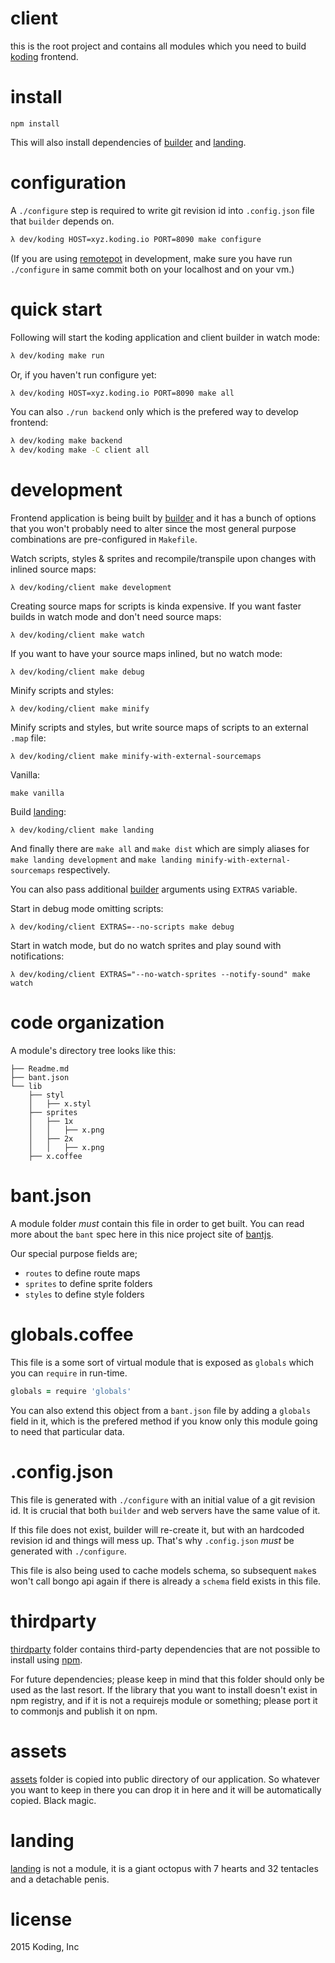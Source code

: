 # client

this is the root project and contains all modules which you need to build [koding](http://koding.com) frontend.

# install

```
npm install
```

This will also install dependencies of [builder](./builder) and [landing](./landing).

# configuration

A `./configure` step is required to write git revision id into `.config.json` file that `builder` depends on.

```sh
λ dev/koding HOST=xyz.koding.io PORT=8090 make configure
```

(If you are using [remotepot](https://github.com/koding/tools/tree/master/remotepot) in development, make sure you have run `./configure` in same commit both on your localhost and on your vm.)

# quick start

Following will start the koding application and client builder in watch mode:

```sh
λ dev/koding make run
```

Or, if you haven't run configure yet:

```sh
λ dev/koding HOST=xyz.koding.io PORT=8090 make all
```

You can also `./run backend` only which is the prefered way to develop frontend:

```sh
λ dev/koding make backend
λ dev/koding make -C client all
```

# development

Frontend application is being built by [builder](./builder) and it has a bunch of options that you won't probably need to alter since the most general purpose combinations are pre-configured in `Makefile`.

Watch scripts, styles & sprites and recompile/transpile upon changes with inlined source maps:

```
λ dev/koding/client make development
```

Creating source maps for scripts is kinda expensive. If you want faster builds in watch mode and don't need source maps:

```
λ dev/koding/client make watch
```

If you want to have your source maps inlined, but no watch mode:

```
λ dev/koding/client make debug
```

Minify scripts and styles:

```
λ dev/koding/client make minify
```

Minify scripts and styles, but write source maps of scripts to an external `.map` file:

```
λ dev/koding/client make minify-with-external-sourcemaps
```

Vanilla:

```
make vanilla
```

Build [landing](./landing):

```
λ dev/koding/client make landing
```

And finally there are `make all` and `make dist` which are simply aliases for `make landing development` and `make landing minify-with-external-sourcemaps` respectively.

You can also pass additional [builder](./builder) arguments using `EXTRAS` variable.

Start in debug mode omitting scripts:

```
λ dev/koding/client EXTRAS=--no-scripts make debug
```

Start in watch mode, but do no watch sprites and play sound with notifications:

```
λ dev/koding/client EXTRAS="--no-watch-sprites --notify-sound" make watch
```

# code organization

A module's directory tree looks like this:

```
├── Readme.md
├── bant.json
└── lib
    ├── styl
    │   ├── x.styl
    ├── sprites
    │   ├── 1x
    │   │   ├── x.png
    │   ├── 2x
    │   │   ├── x.png
    ├── x.coffee
```

# bant.json

A module folder _must_ contain this file in order to get built. You can read more about the `bant` spec here in this nice project site of [bantjs](https://github.com/bantjs).

Our special purpose fields are;

* `routes` to define route maps
* `sprites` to define sprite folders
* `styles` to define style folders

# globals.coffee

This file is a some sort of virtual module that is exposed as `globals` which you can `require` in run-time.

```coffee
globals = require 'globals'
```

You can also extend this object from a `bant.json` file by adding a `globals` field in it, which is the prefered method if you know only this module going to need that particular data.

# .config.json

This file is generated with `./configure` with an initial value of a git revision id. It is crucial that both `builder` and web servers have the same value of it.

If this file does not exist, builder will re-create it, but with an hardcoded revision id and things will mess up. That's why `.config.json` _must_ be generated with `./configure`.

This file is also being used to cache models schema, so subsequent `make`s won't call bongo api again if there is already a `schema` field exists in this file.

# thirdparty

[thirdparty](./thirdparty) folder contains third-party dependencies that are not possible to install using [npm](http://npmjs.org).

For future dependencies; please keep in mind that this folder should only be used as the last resort. If the library that you want to install doesn't exist in npm registry, and if it is not a requirejs module or something; please port it to commonjs and publish it on npm.

# assets

[assets](./assets) folder is copied into public directory of our application. So whatever you want to keep in there you can drop it in here and it will be automatically copied. Black magic.

# landing

[landing](./landing) is not a module, it is a giant octopus with 7 hearts and 32 tentacles and a detachable penis.

# license

2015 Koding, Inc
